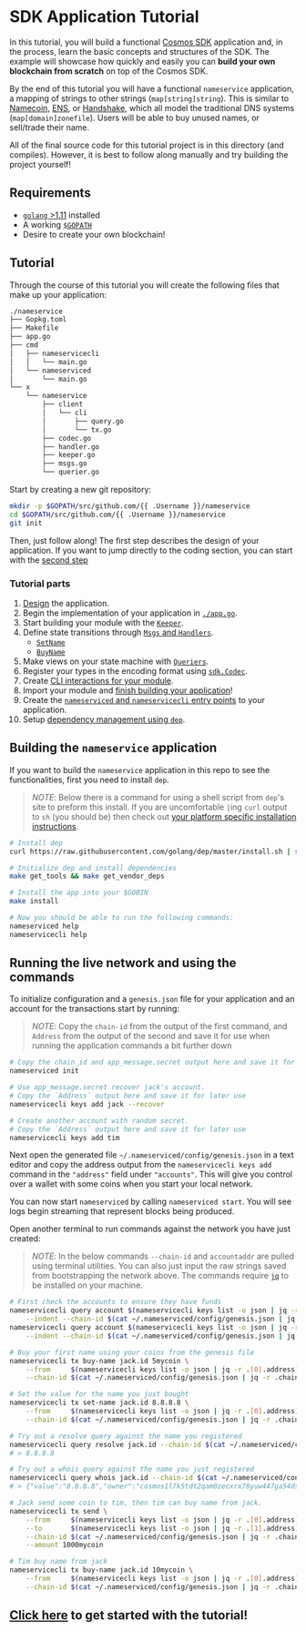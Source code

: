 # SDK Application Tutorial

In this tutorial, you will build a functional [Cosmos SDK](https://github.com/cosmos/cosmos-sdk/) application and, in the process, learn the basic concepts and structures of the SDK. The example will showcase how quickly and easily you can **build your own blockchain from scratch** on top of the Cosmos SDK.

By the end of this tutorial you will have a functional `nameservice` application, a mapping of strings to other strings (`map[string]string`). This is similar to [Namecoin](https://namecoin.org/), [ENS](https://ens.domains/), or [Handshake](https://handshake.org/), which all model the traditional DNS systems (`map[domain]zonefile`). Users will be able to buy unused names, or sell/trade their name.

All of the final source code for this tutorial project is in this directory (and compiles). However, it is best to follow along manually and try building the project yourself!

## Requirements

- [`golang` >1.11](https://golang.org/doc/install) installed
- A working [`$GOPATH`](https://github.com/golang/go/wiki/SettingGOPATH)
- Desire to create your own blockchain!

## Tutorial

Through the course of this tutorial you will create the following files that make up your application:

```bash
./nameservice
├── Gopkg.toml
├── Makefile
├── app.go
├── cmd
│   ├── nameservicecli
│   │   └── main.go
│   └── nameserviced
│       └── main.go
└── x
    └── nameservice
        ├── client
        │   └── cli
        │       ├── query.go
        │       └── tx.go
        ├── codec.go
        ├── handler.go
        ├── keeper.go
        ├── msgs.go
        └── querier.go
```

Start by creating a new git repository:

```bash
mkdir -p $GOPATH/src/github.com/{{ .Username }}/nameservice
cd $GOPATH/src/github.com/{{ .Username }}/nameservice
git init
```

Then, just follow along! The first step describes the design of your application. If you want to jump directly to the coding section, you can start with the [second step](./keeper.md)

### Tutorial parts

1. [Design](./app-design.md) the application.
2. Begin the implementation of your application in [`./app.go`](./app-init.md).
2. Start building your module with the [`Keeper`](./keeper.md).
3. Define state transitions through [`Msgs` and `Handlers`](./msgs-handlers.md).
    * [`SetName`](./set-name.md)
    * [`BuyName`](./buy-name.md)
4. Make views on your state machine with [`Queriers`](./queriers.md).
5. Register your types in the encoding format using [`sdk.Codec`](./codec.md).
6. Create [CLI interactions for your module](./cli.md).
7. Import your module and [finish building your application](./app-complete.md)!
8. Create the [`nameserviced` and `nameservicecli` entry points](./entrypoint.md) to your application.
9. Setup [dependency management using `dep`](./dep.md).

## Building the `nameservice` application

If you want to build the `nameservice` application in this repo to see the functionalities, first you need to install `dep`.

> _*NOTE*_: Below there is a command for using a shell script from `dep`'s site to preform this install. If you are uncomfortable `|`ing `curl` output to `sh` (you should be) then check out [your platform specific installation instructions](https://golang.github.io/dep/docs/installation.html).

```bash
# Install dep
curl https://raw.githubusercontent.com/golang/dep/master/install.sh | sh

# Initialize dep and install dependencies
make get_tools && make get_vendor_deps

# Install the app into your $GOBIN
make install

# Now you should be able to run the following commands:
nameserviced help
nameservicecli help
```

## Running the live network and using the commands

To initialize configuration and a `genesis.json` file for your application and an account for the transactions start by running:

> _*NOTE*_: Copy the `chain-id` from the output of the first command, and `Address` from the output of the second and save it for use when running the application commands a bit further down

```bash
# Copy the chain_id and app_message.secret output here and save it for later user
nameserviced init

# Use app_message.secret recover jack's account. 
# Copy the `Address` output here and save it for later use
nameservicecli keys add jack --recover

# Create another account with random secret.
# Copy the `Address` output here and save it for later use
nameservicecli keys add tim

```

Next open the generated file `~/.nameserviced/config/genesis.json` in a text editor and copy the address output from the `nameservicecli keys add` command in the `"address"` field under `"accounts"`. This will give you control over a wallet with some coins when you start your local network.

You can now start `nameserviced` by calling `nameserviced start`. You will see logs begin streaming that represent blocks being produced.

Open another terminal to run commands against the network you have just created:

> _*NOTE*_: In the below commands `--chain-id` and `accountaddr` are pulled using terminal utilities. You can also just input the raw strings saved from bootstrapping the network above. The commands require [`jq`](https://stedolan.github.io/jq/download/) to be installed on your machine.

```bash
# First check the accounts to ensure they have funds
nameservicecli query account $(nameservicecli keys list -o json | jq -r .[0].address) \
    --indent --chain-id $(cat ~/.nameserviced/config/genesis.json | jq -r .chain_id) 
nameservicecli query account $(nameservicecli keys list -o json | jq -r .[1].address) \
    --indent --chain-id $(cat ~/.nameserviced/config/genesis.json | jq -r .chain_id) 

# Buy your first name using your coins from the genesis file
nameservicecli tx buy-name jack.id 5mycoin \
    --from     $(nameservicecli keys list -o json | jq -r .[0].address) \
    --chain-id $(cat ~/.nameserviced/config/genesis.json | jq -r .chain_id)

# Set the value for the name you just bought
nameservicecli tx set-name jack.id 8.8.8.8 \
    --from     $(nameservicecli keys list -o json | jq -r .[0].address) \
    --chain-id $(cat ~/.nameserviced/config/genesis.json | jq -r .chain_id)

# Try out a resolve query against the name you registered
nameservicecli query resolve jack.id --chain-id $(cat ~/.nameserviced/config/genesis.json | jq -r .chain_id)
# > 8.8.8.8

# Try out a whois query against the name you just registered
nameservicecli query whois jack.id --chain-id $(cat ~/.nameserviced/config/genesis.json | jq -r .chain_id)
# > {"value":"8.8.8.8","owner":"cosmos1l7k5tdt2qam0zecxrx78yuw447ga54dsmtpk2s","price":[{"denom":"mycoin","amount":"5"}]}

# Jack send some coin to tim, then tim can buy name from jack.  
nameservicecli tx send \
    --from     $(nameservicecli keys list -o json | jq -r .[0].address) \
    --to       $(nameservicecli keys list -o json | jq -r .[1].address) \
    --chain-id $(cat ~/.nameserviced/config/genesis.json | jq -r .chain_id) \
    --amount 1000mycoin

# Tim buy name from jack
nameservicecli tx buy-name jack.id 10mycoin \
    --from     $(nameservicecli keys list -o json | jq -r .[0].address) \
    --chain-id $(cat ~/.nameserviced/config/genesis.json | jq -r .chain_id)


```

## [Click here](./app-design.md) to get started with the tutorial!
